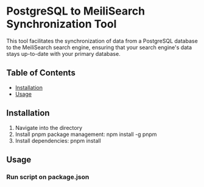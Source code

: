 
# PostgreSQL to MeiliSearch Synchronization Tool

This tool facilitates the synchronization of data from a PostgreSQL database to the MeiliSearch search engine, ensuring that your search engine's data stays up-to-date with your primary database.


## Table of Contents

- [Installation](#installation)
- [Usage](#usage)

## Installation
1. Navigate into the directory
2. Install pnpm package management: npm install -g pnpm
2. Install dependencies: pnpm install

## Usage

### Run script on package.json





